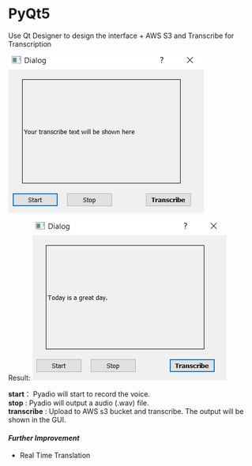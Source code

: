 # PyQt5 
Use Qt Designer to design the interface + AWS S3 and Transcribe for Transcription

![Preview](https://github.com/dowenrei/aws_transcribe/blob/master/aws_transcribe/GUI_Preview.PNG)

Result:
![Result](https://github.com/dowenrei/aws_transcribe/blob/master/aws_transcribe/GUI_SampleResult.PNG)

**start**： Pyadio will start to record the voice.\
**stop** :  Pyadio will output a audio (.wav) file.\
**transcribe** :  Upload to AWS s3 bucket and transcribe. The output will be shown in the GUI.

#### *Further Improvement* 
- Real Time Translation
